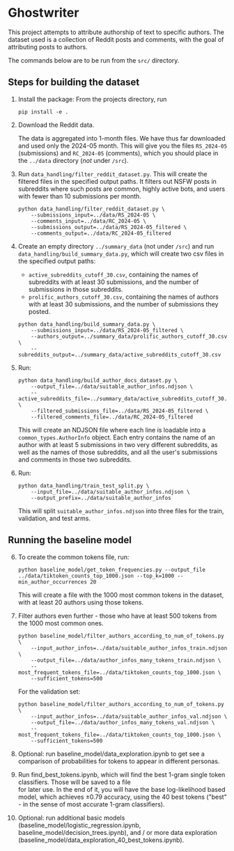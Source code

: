 # Ghostwriter

This project attempts to attribute authorship of text to specific authors. The dataset used is a collection of Reddit posts and comments, with the goal of attributing posts to authors.

The commands below are to be run from the `src/` directory.

## Steps for building the dataset

1. Install the package: From the projects directory, run

   ```
   pip install -e .
   ```

2. Download the Reddit data.

   The data is aggregated into 1-month files. We have thus far downloaded and used only the 2024-05 month. This will give you the files `RS_2024-05` (submissions) and `RC_2024-05` (comments), which you should place in the `../data` directory (_not_ under `/src`).

3. Run `data_handling/filter_reddit_dataset.py`. This will create the filtered files in the specified output paths. It filters out NSFW posts in subreddits where such posts are common, highly active bots, and users with fewer than 10 submissions per month.

   ```
   python data_handling/filter_reddit_dataset.py \
       --submissions_input=../data/RS_2024-05 \
       --comments_input=../data/RC_2024-05 \
       --submissions_output=../data/RS_2024-05_filtered \
       --comments_output=../data/RC_2024-05_filtered
   ```

4. Create an empty directory `../summary_data` (not under `/src`) and run `data_handling/build_summary_data.py`, which will create two csv files in the specified output paths:

   - `active_subreddits_cutoff_30.csv`, containing the names of subreddits with at least 30 submissions, and the number of submissions in those subreddits.
   - `prolific_authors_cutoff_30.csv`, containing the names of authors with at least 30 submissions, and the number of submissions they posted.

   ```
   python data_handling/build_summary_data.py \
       --submissions_input=../data/RS_2024-05_filtered \
       --authors_output=../summary_data/prolific_authors_cutoff_30.csv \
       --subreddits_output=../summary_data/active_subreddits_cutoff_30.csv
   ```

5. Run:

   ```
   python data_handling/build_author_docs_dataset.py \
       --output_file=../data/suitable_author_infos.ndjson \
       --active_subreddits_file=../summary_data/active_subreddits_cutoff_30.csv \
       --filtered_submissions_file=../data/RS_2024-05_filtered \
       --filtered_comments_file=../data/RC_2024-05_filtered
   ```

   This will create an NDJSON file where each line is loadable into a `common_types.AuthorInfo` object. Each entry contains the name of an author with at least 5 submissions in two very different subreddits, as well as the names of those subreddits, and all the user's submissions and comments in those two subreddits.

6. Run:

   ```
   python data_handling/train_test_split.py \
       --input_file=../data/suitable_author_infos.ndjson \
       --output_prefix=../data/suitable_author_infos
   ```

   This will split `suitable_author_infos.ndjson` into three files for the train, validation, and test arms.

## Running the baseline model

6. To create the common tokens file, run:

   ```
   python baseline_model/get_token_frequencies.py --output_file ../data/tiktoken_counts_top_1000.json --top_k=1000 --min_author_occurrences 20
   ```

   This will create a file with the 1000 most common tokens in the dataset, with at least 20 authors using those tokens.

7. Filter authors even further - those who have at least 500 tokens from the 1000 most common ones.

   ```
   python baseline_model/filter_authors_according_to_num_of_tokens.py \
       --input_author_infos=../data/suitable_author_infos_train.ndjson \
       --output_file=../data/author_infos_many_tokens_train.ndjson \
       --most_frequent_tokens_file=../data/tiktoken_counts_top_1000.json \
       --sufficient_tokens=500
   ```

   For the validation set:

   ```
   python baseline_model/filter_authors_according_to_num_of_tokens.py \
       --input_author_infos=../data/suitable_author_infos_val.ndjson \
       --output_file=../data/author_infos_many_tokens_val.ndjson \
       --most_frequent_tokens_file=../data/tiktoken_counts_top_1000.json \
       --sufficient_tokens=500
   ```

8. Optional: run baseline_model/data_exploration.ipynb to get see a comparison of probabilities for tokens to appear in different personas.

9. Run find_best_tokens.ipynb, which will find the best 1-gram single token classifiers. Those will be saved to a file  
   for later use. In the end of it, you will have the base log-likelihood based model, which achieves ±0.79 accuracy,
   using the 40 best tokens ("best" - in the sense of most accurate 1-gram classifiers).

10. Optional: run additional basic models (baseline_model/logistic_regression.ipynb, baseline_model/decision_trees.ipynb), and / or more data exploration (baseline_model/data_exploration_40_best_tokens.ipynb).
